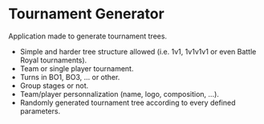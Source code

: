 # Tournament Generator

Application made to generate tournament trees.

- Simple and harder tree structure allowed (i.e. 1v1, 1v1v1v1 or even Battle Royal tournaments).
- Team or single player tournament.
- Turns in BO1, BO3, ... or other.
- Group stages or not.
- Team/player personnalization (name, logo, composition, ...).
- Randomly generated tournament tree according to every defined parameters.
